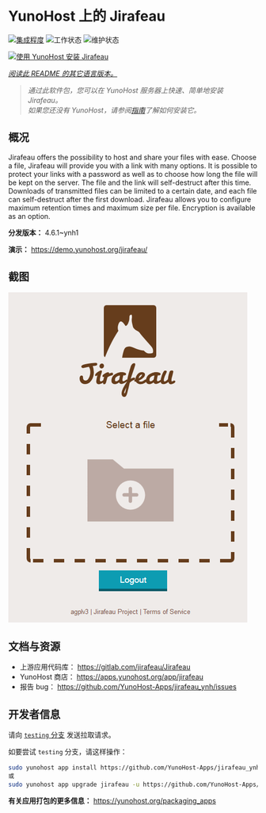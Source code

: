 <!--
注意：此 README 由 <https://github.com/YunoHost/apps/tree/master/tools/readme_generator> 自动生成
请勿手动编辑。
-->

# YunoHost 上的 Jirafeau

[![集成程度](https://apps.yunohost.org/badge/integration/jirafeau)](https://ci-apps.yunohost.org/ci/apps/jirafeau/)
![工作状态](https://apps.yunohost.org/badge/state/jirafeau)
![维护状态](https://apps.yunohost.org/badge/maintained/jirafeau)

[![使用 YunoHost 安装 Jirafeau](https://install-app.yunohost.org/install-with-yunohost.svg)](https://install-app.yunohost.org/?app=jirafeau)

*[阅读此 README 的其它语言版本。](./ALL_README.md)*

> *通过此软件包，您可以在 YunoHost 服务器上快速、简单地安装 Jirafeau。*  
> *如果您还没有 YunoHost，请参阅[指南](https://yunohost.org/install)了解如何安装它。*

## 概况

Jirafeau offers the possibility to host and share your files with ease. Choose a file, Jirafeau will provide you with a link with many options. It is possible to protect your links with a password as well as to choose how long the file will be kept on the server. The file and the link will self-destruct after this time. Downloads of transmitted files can be limited to a certain date, and each file can self-destruct after the first download. Jirafeau allows you to configure maximum retention times and maximum size per file. Encryption is available as an option.


**分发版本：** 4.6.1~ynh1

**演示：** <https://demo.yunohost.org/jirafeau/>

## 截图

![Jirafeau 的截图](./doc/screenshots/TPjh48P.png)

## 文档与资源

- 上游应用代码库： <https://gitlab.com/jirafeau/Jirafeau>
- YunoHost 商店： <https://apps.yunohost.org/app/jirafeau>
- 报告 bug： <https://github.com/YunoHost-Apps/jirafeau_ynh/issues>

## 开发者信息

请向 [`testing` 分支](https://github.com/YunoHost-Apps/jirafeau_ynh/tree/testing) 发送拉取请求。

如要尝试 `testing` 分支，请这样操作：

```bash
sudo yunohost app install https://github.com/YunoHost-Apps/jirafeau_ynh/tree/testing --debug
或
sudo yunohost app upgrade jirafeau -u https://github.com/YunoHost-Apps/jirafeau_ynh/tree/testing --debug
```

**有关应用打包的更多信息：** <https://yunohost.org/packaging_apps>
